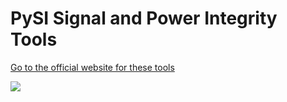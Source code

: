 # PySI Signal and Power Integrity Tools

[Go to the official website for these tools](https://github.com/TeledyneLeCroy/PySI/wiki)

![](http://teledynelecroy.github.io/PySI/Images/Screenshot.png)





